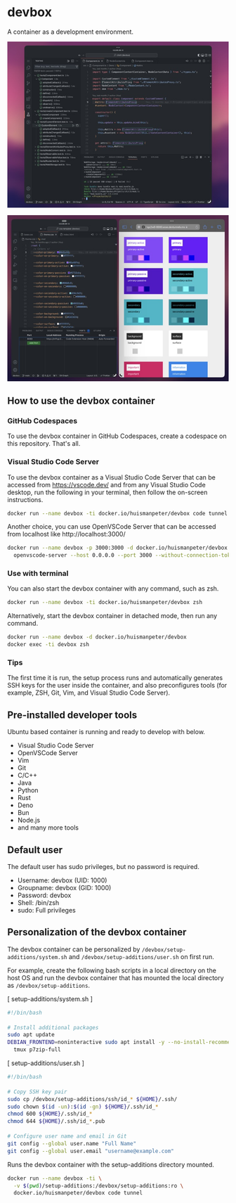 # devbox

A container as a development environment.

![screenshot-01](images/screenshot-01.jpg)

![screenshot-02](images/screenshot-02.jpg)

## How to use the devbox container

### GitHub Codespaces

To use the devbox container in GitHub Codespaces, create a codespace on this repository.
That's all.

### Visual Studio Code Server

To use the devbox container as a Visual Studio Code Server that can be accessed from https://vscode.dev/ and from any Visual Studio Code desktop, run the following in your terminal, then follow the on-screen instructions.

```sh
docker run --name devbox -ti docker.io/huismanpeter/devbox code tunnel
```

Another choice, you can use OpenVSCode Server that can be accessed from localhost like http://localhost:3000/

```sh
docker run --name devbox -p 3000:3000 -d docker.io/huismanpeter/devbox \
  openvscode-server --host 0.0.0.0 --port 3000 --without-connection-token
```

### Use with terminal

You can also start the devbox container with any command, such as zsh.

```sh
docker run --name devbox -ti docker.io/huismanpeter/devbox zsh
```

Alternatively, start the devbox container in detached mode, then run any command.

```sh
docker run --name devbox -d docker.io/huismanpeter/devbox
docker exec -ti devbox zsh
```

### Tips

The first time it is run, the setup process runs and automatically generates SSH keys for the user inside the container, and also preconfigures tools (for example, ZSH, Git, Vim, and Visual Studio Code Server).

## Pre-installed developer tools

Ubuntu based container is running and ready to develop with below.

- Visual Studio Code Server
- OpenVSCode Server
- Vim
- Git
- C/C++
- Java
- Python
- Rust
- Deno
- Bun
- Node.js
- and many more tools

## Default user

The default user has sudo privileges, but no password is required.

- Username: devbox (UID: 1000)
- Groupname: devbox (GID: 1000)
- Password: devbox
- Shell: /bin/zsh
- sudo: Full privileges

## Personalization of the devbox container

The devbox container can be personalized by `/devbox/setup-additions/system.sh` and `/devbox/setup-additions/user.sh` on first run.

For example, create the following bash scripts in a local directory on the host OS and run the devbox container that has mounted the local directory as `/devbox/setup-additions`.

[ setup-additions/system.sh ]

```bash
#!/bin/bash

# Install additional packages
sudo apt update
DEBIAN_FRONTEND=noninteractive sudo apt install -y --no-install-recommends \
  tmux p7zip-full
```

[ setup-additions/user.sh ]

```bash
#!/bin/bash

# Copy SSH key pair
sudo cp /devbox/setup-additions/ssh/id_* ${HOME}/.ssh/
sudo chown $(id -un):$(id -gn) ${HOME}/.ssh/id_*
chmod 600 ${HOME}/.ssh/id_*
chmod 644 ${HOME}/.ssh/id_*.pub

# Configure user name and email in Git
git config --global user.name "Full Name"
git config --global user.email "username@example.com"
```

Runs the devbox container with the setup-additions directory mounted.

```sh
docker run --name devbox -ti \
  -v $(pwd)/setup-additions:/devbox/setup-additions:ro \
  docker.io/huismanpeter/devbox code tunnel
```
